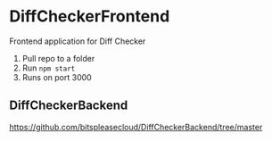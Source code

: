# DiffCheckerFrontend
Frontend application for Diff Checker

1. Pull repo to a folder
2. Run ```npm start```
3. Runs on port 3000

## DiffCheckerBackend
https://github.com/bitspleasecloud/DiffCheckerBackend/tree/master
